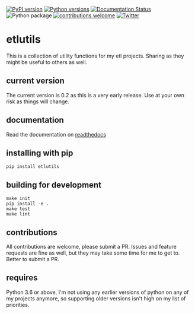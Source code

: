 [![PyPI version](https://badge.fury.io/py/etlutils.svg)](https://pypi.org/project/etlutils/)
[![Python versions](https://img.shields.io/pypi/pyversions/etlutils)](https://pypi.org/project/etlutils/)
[![Documentation Status](https://readthedocs.org/projects/etlutils/badge/?version=latest)](https://etlutils.readthedocs.io/en/latest/?badge=latest)
![Python package](https://github.com/kevingoldsmith/etlutils/workflows/Python%20package/badge.svg)
[![contributions welcome](https://img.shields.io/badge/contributions-welcome-brightgreen.svg?style=flat)](https://github.com/kevingoldsmith/etlutils/issues)
[![Twitter](https://img.shields.io/twitter/follow/kevingoldsmith?style=plastic)](https://img.shields.io/twitter/follow/kevingoldsmith?style=plastic)

# etlutils

This is a collection of utility functions for my etl projects. Sharing as they might be useful to others as well.

## current version

The current version is 0.2 as this is a very early release. Use at your own risk as things will change.

## documentation

Read the documentation on [readthedocs](https://etlutils.readthedocs.io/en/latest/)

## installing with pip

    pip install etlutils

## building for development

    make init
    pip install -e .
    make test
    make lint

## contributions

All contributions are welcome, please submit a PR. Issues and feature requests are fine as well, but they may take some time for me to get to. Better to submit a PR.

## requires

Python 3.6 or above, I'm not using any earlier versions of python on any of my projects anymore, so supporting older versions isn't high on my list of priorities.
